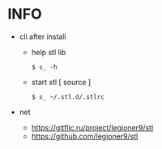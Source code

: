 # INFO

- cli after install
    - help stl lib
    
        `$ s_ -h` 
    - start stl [ source ]
    
        `$ s_ ~/.stl.d/.stlrc`

- net     
    - https://gitflic.ru/project/legioner9/stl
    - https://github.com/legioner9/stl    

